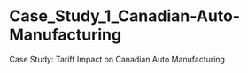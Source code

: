 # Case_Study_1_Canadian-Auto-Manufacturing
Case Study: Tariff Impact on Canadian Auto Manufacturing
